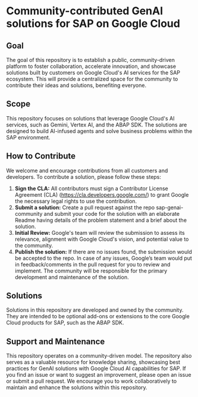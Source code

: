 # Community-contributed GenAI solutions for SAP on Google Cloud
## Goal
The goal of this repository is to establish a public, community-driven platform to foster collaboration, accelerate innovation, and showcase solutions built by customers on Google Cloud's AI services for the SAP ecosystem. This will provide a centralized space for the community to contribute their ideas and solutions, benefiting everyone.
## Scope
This repository focuses on solutions that leverage Google Cloud's AI services, such as Gemini, Vertex AI, and the ABAP SDK. The solutions are designed to build AI-infused agents and solve business problems within the SAP environment.
## How to Contribute
We welcome and encourage contributions from all customers and developers. To contribute a solution, please follow these steps:
1.  **Sign the CLA:** All contributors must sign a Contributor License Agreement (CLA) (https://cla.developers.google.com/) to grant Google the necessary legal rights to use the contribution.
2.  **Submit a solution:** Create a pull request against the repo sap-genai-community and submit your code for the solution with an elaborate Readme having details of the problem statement and a brief about the solution.
3.  **Initial Review:** Google's team will review the submission to assess its relevance, alignment with Google Cloud's vision, and potential value to the community.
4.  **Publish the solution:** If there are no issues found, the submission would be accepted to the repo. In case of any issues, Google’s team would put in feedback/comments in the pull request for you to review and implement.
The community will be responsible for the primary development and maintenance of the solution.
## Solutions
Solutions in this repository are developed and owned by the community. They are intended to be optional add-ons or extensions to the core Google Cloud products for SAP, such as the ABAP SDK.
## Support and Maintenance
This repository operates on a community-driven model. The repository also serves as a valuable resource for knowledge sharing, showcasing best practices for GenAI solutions with Google Cloud AI capabilities for SAP.
If you find an issue or want to suggest an improvement, please open an issue or submit a pull request. We encourage you to work collaboratively to maintain and enhance the solutions within this repository.

